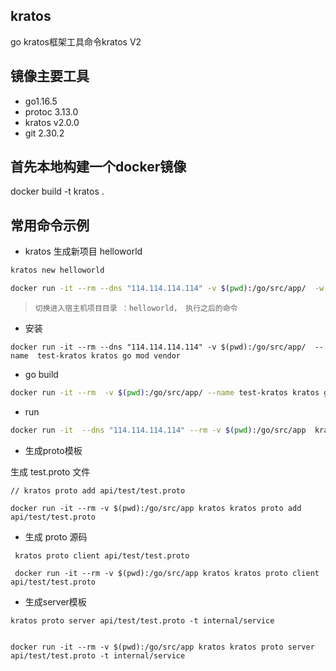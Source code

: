 ## kratos 

go kratos框架工具命令kratos V2

## 镜像主要工具 
- go1.16.5
- protoc 3.13.0
- kratos v2.0.0
- git 2.30.2


## 首先本地构建一个docker镜像

docker build -t kratos .

## 常用命令示例

-  kratos 生成新项目 helloworld

```bash 
kratos new helloworld
```

```bash 
docker run -it --rm --dns "114.114.114.114" -v $(pwd):/go/src/app/  -w ./ --name test-kratos kratos kratos new helloworld
```

> `切换进入宿主机项目目录 ：helloworld， 执行之后的命令`


- 安装

```
docker run -it --rm --dns "114.114.114.114" -v $(pwd):/go/src/app/  --name  test-kratos kratos go mod vendor 
```

- go build 

```bash 
docker run -it --rm  -v $(pwd):/go/src/app/ --name test-kratos kratos go build -mod=vendor -o ./bin/  cmd/helloworld/
```

- run 

```bash 
docker run -it  --dns "114.114.114.114" --rm -v $(pwd):/go/src/app  kratos go run -mod=vendor  ./cmd/helloworld/ -conf ./configs
```

- 生成proto模板

生成 test.proto 文件

```
// kratos proto add api/test/test.proto

docker run -it --rm -v $(pwd):/go/src/app kratos kratos proto add api/test/test.proto

```

- 生成 proto 源码

```
 kratos proto client api/test/test.proto

 docker run -it --rm -v $(pwd):/go/src/app kratos kratos proto client api/test/test.proto

```

- 生成server模板

```
kratos proto server api/test/test.proto -t internal/service


docker run -it --rm -v $(pwd):/go/src/app kratos kratos proto server api/test/test.proto -t internal/service

```
